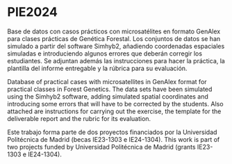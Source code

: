 # PIE2024

Base de datos con casos prácticos con microsatélites en formato GenAlex para clases prácticas de Genética Forestal.
Los conjuntos de datos se han simulado a partir del software Simhyb2, añadiendo coordenadas espaciales simuladas e introduciendo algunos errores que deberán corregir los estudiantes. Se adjuntan además las instrucciones para hacer la práctica, la plantilla del informe entregable y la rúbrica para su evaluación.

Database of practical cases with microsatellites in GenAlex format for practical classes in Forest Genetics.
The data sets have been simulated using the Simhyb2 software, adding simulated spatial coordinates and introducing some errors that will have to be corrected by the students. Also attached are instructions for carrying out the exercise, the template for the deliverable report and the rubric for its evaluation.

Este trabajo forma parte de dos proyectos financiados por la Universidad Politécnica de Madrid (becas IE23-1303 e IE24-1304).
This work is part of two projects funded by Universidad Politécnica de Madrid (grants IE23-1303 e IE24-1304).
